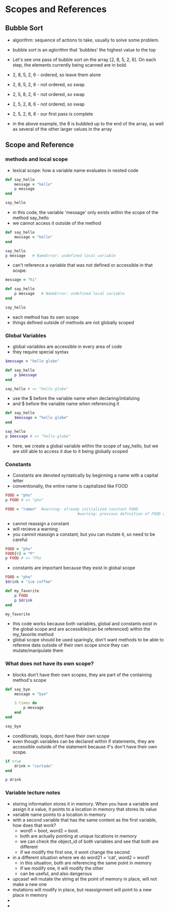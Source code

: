 # Scopes and References

## Bubble Sort
- algorithm: sequence of actions to take, usually to solve some problem.
- bubble sort is an aglorithm that 'bubbles' the highest value to the top
  
- Let's see one pass of bubble sort on the array [2, 8, 5, 2, 6]. On each step, the elements currently being scanned are in bold.

- 2, 8, 5, 2, 6 - ordered, so leave them alone
- 2, 8, 5, 2, 6 - not ordered, so swap
- 2, 5, 8, 2, 6 - not ordered, so swap
- 2, 5, 2, 8, 6 - not ordered, so swap
- 2, 5, 2, 6, 8 - our first pass is complete

- in the above example, the 8 is bubbled up to the end of the array, as well as several of the other larger values in the array

## Scope and Reference

### methods and local scope
- lexical scope: how a variable name evaluates in nested code

``` ruby 
def say_hello
    message = "hello"
    p message
end

say_hello
```
- in this code, the variable 'message' only exists within the scope of the method say_hello
- we cannot access it outside of the method
``` ruby 
def say_hello
    message = "hello"
end

say_hello
p message   # NameError: undefined local variable
```
- can't reference a variable that was not defined or accessible in that scope.

```ruby
message = "hi"

def say_hello
    p message   # NameError: undefined local variable
end

say_hello
```
- each method has its own scope
- things defined outside of methods are not globally scoped

### Global Variables
- global variables are accessible in every area of code
- they require special syntax

```ruby
$message = "hello globe"

def say_hello
    p $message
end

say_hello # => "hello globe"
```
- use the $ before the variable name when declaring/intializing
- and $ before the variable name when referencing it

```ruby
def say_hello
    $message = "hello globe"
end

say_hello
p $message # => "hello globe"
```
- here, we create a global variable within the scope of say_hello, but we are still able to access it due to it being globally scoped


### Constants
- Constants are denoted syntatically by beginning a name with a capital letter
- conventionally, the entire name is capitalized like FOOD
  
```ruby
FOOD = "pho"
p FOOD # => "pho"

FOOD = "ramen"  #warning: already initialized constant FOOD
								#warning: previous definition of FOOD was here
```
- cannot reassign a constant
- will recieve a warning
- you cannot reassign a constant, but you can mutate it, so need to be careful

```ruby
FOOD = "pho"
FOOD[0] = "P"
p FOOD # => "Pho
```
- constants are important because they exist in global scope

```ruby
FOOD = "pho"
$drink = "ice coffee"

def my_favorite
    p FOOD
    p $drink
end

my_favorite

```
- this code works because both variables, global and constants exist in the global scope and are accessible(can be referenced) within the my_favorite method
- global scope should be used sparingly, don't want methods to be able to referene data outside of their own scope since they can mutate/manipulate them
  
### What does not have its own scope?
- blocks don't have their own scopes, they are part of the containing method's scope
```ruby
def say_bye
    message = "bye"

    3.times do 
        p message
    end
end

say_bye
```
- conditionals, loops, dont have their own scope
- even though variables can be declared within if statements, they are accessible outside of the statement because if's don't have their own scope. 

```ruby
if true
    drink = "cortado"
end

p drink
```

### Variable lecture notes
- storing information stores it in memory.  When you have a variable and assign it a value, it points to a location in memory that stores its value
- variable name points to a location in memory
- with a second variable that has the same content as the first variable, how does that work?
	- word1 = boot, word2 = boot.
	- both are actually pointing at unique locations in memory
	- we can check the object_id of both variables and see that both are different
	- if we modify the first one, it wont change the second
- in a different situation where we do word21 = 'cat', word2 = word1
  - in this situation, both are referencing the same point in memory
  - if we modify one, it will modify the other
  - can be useful, and also dangerous
- upcase! will mutate the string at the point of memory in place, will not make a new one
- mutations will modify in place, but reassignment will point to a new place in memory
- 
- 